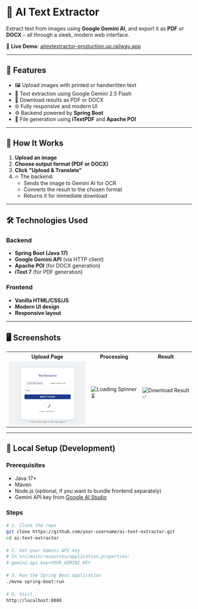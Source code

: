 # 🧠 AI Text Extractor

Extract text from images using **Google Gemini AI**, and export it as **PDF** or **DOCX** – all through a sleek, modern web interface.

🔗 **Live Demo**: [aitextextractor-production.up.railway.app](https://aitextextractor-production.up.railway.app)

---

## 🚀 Features

- 🖼️ Upload images with printed or handwritten text
- 🤖 Text extraction using Google Gemini 2.5 Flash
- 📄 Download results as PDF or DOCX
- 🌐 Fully responsive and modern UI
- ⚙️ Backend powered by **Spring Boot**
- 🧰 File generation using **iTextPDF** and **Apache POI**

---

## 📸 How It Works

1. **Upload an image**
2. **Choose output format (PDF or DOCX)**
3. **Click "Upload & Translate"**
4. 🔥 The backend:
   - Sends the image to Gemini AI for OCR
   - Converts the result to the chosen format
   - Returns it for immediate download

---

## 🛠️ Technologies Used

### Backend
- **Spring Boot (Java 17)**
- **Google Gemini API** (via HTTP client)
- **Apache POI** (for DOCX generation)
- **iText 7** (for PDF generation)

### Frontend
- **Vanilla HTML/CSS/JS**
- **Modern UI design**
- **Responsive layout**

---

## 🖥️ Screenshots

<table>
  <tr>
    <th>Upload Page</th>
    <th>Processing</th>
    <th>Result</th>
  </tr>
  <tr>
    <td><img src="screenshots/screenshot.PNG" alt="Upload Page" width="250"/></td>
    <td><img  alt="Loading Spinner ⏳" width="250"/></td>
    <td><img  alt="Download Result ✅" width="250"/></td>
  </tr>
</table>


---

## 🧪 Local Setup (Development)

### Prerequisites
- Java 17+
- Maven
- Node.js (optional, if you want to bundle frontend separately)
- Gemini API key from [Google AI Studio](https://makersuite.google.com/)

### Steps

```bash
# 1. Clone the repo
git clone https://github.com/your-username/ai-text-extractor.git
cd ai-text-extractor

# 2. Set your Gemini API key
# In src/main/resources/application.properties:
# gemini.api.key=YOUR_GEMINI_KEY

# 3. Run the Spring Boot application
./mvnw spring-boot:run

# 4. Visit
http://localhost:8080
